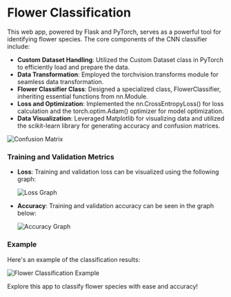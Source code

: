 # Flower Classification

This web app, powered by Flask and PyTorch, serves as a powerful tool for identifying flower species. The core components of the CNN classifier include:

- **Custom Dataset Handling**: Utilized the Custom Dataset class in PyTorch to efficiently load and prepare the data.
- **Data Transformation**: Employed the torchvision.transforms module for seamless data transformation.
- **Flower Classifier Class**: Designed a specialized class, FlowerClassifier, inheriting essential functions from nn.Module.
- **Loss and Optimization**: Implemented the nn.CrossEntropyLoss() for loss calculation and the torch.optim.Adam() optimizer for model optimization.
- **Data Visualization**: Leveraged Matplotlib for visualizing data and utilized the scikit-learn library for generating accuracy and confusion matrices.

![Confusion Matrix](https://github.com/Raz200327/Flower-Classification/assets/115984448/bb93ec26-b4cb-40f8-8fb8-3a45f371a791)

### Training and Validation Metrics

- **Loss**: Training and validation loss can be visualized using the following graph:

    ![Loss Graph](https://github.com/Raz200327/Flower-Classification/assets/115984448/398bb09b-e9c1-4b52-87be-4ea6b882a9f1)

- **Accuracy**: Training and validation accuracy can be seen in the graph below:

    ![Accuracy Graph](https://github.com/Raz200327/Flower-Classification/assets/115984448/021514ec-50b5-4fef-921a-adb7bbfb6263)

### Example

Here's an example of the classification results:

![Flower Classification Example](https://github.com/Raz200327/Flower-Classification/assets/115984448/880befb0-1c70-44f2-8da2-b877a3f883bd)

Explore this app to classify flower species with ease and accuracy!
